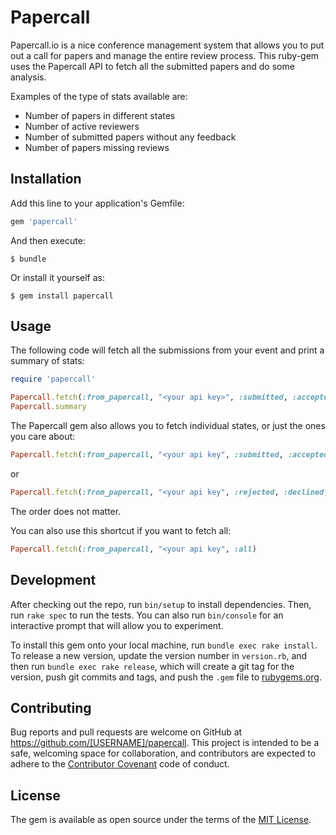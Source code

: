 # Papercall

Papercall.io is a nice conference management system that allows you to put out a call for papers and manage the entire review process. This ruby-gem uses the Papercall API to fetch all the submitted papers and do some analysis.

Examples of the type of stats available are:
 * Number of papers in different states
 * Number of active reviewers
 * Number of submitted papers without any feedback
 * Number of papers missing reviews

## Installation

Add this line to your application's Gemfile:

```ruby
gem 'papercall'
``````

And then execute:

    $ bundle

Or install it yourself as:

    $ gem install papercall

## Usage

The following code will fetch all the submissions from your event and print a summary of stats:

```ruby
require 'papercall'

Papercall.fetch(:from_papercall, "<your api key>", :submitted, :accepted, :rejected, :waitlist, :declined)
Papercall.summary
```

The Papercall gem also allows you to fetch individual states, or just the ones you care about:

```ruby
Papercall.fetch(:from_papercall, "<your api key", :submitted, :accepted)
```
or
```ruby
Papercall.fetch(:from_papercall, "<your api key", :rejected, :declined, :waitelist)
```
The order does not matter.

You can also use this shortcut if you want to fetch all:
```ruby
Papercall.fetch(:from_papercall, "<your api key", :all)
```


## Development

After checking out the repo, run `bin/setup` to install dependencies. Then, run `rake spec` to run the tests. You can also run `bin/console` for an interactive prompt that will allow you to experiment.

To install this gem onto your local machine, run `bundle exec rake install`. To release a new version, update the version number in `version.rb`, and then run `bundle exec rake release`, which will create a git tag for the version, push git commits and tags, and push the `.gem` file to [rubygems.org](https://rubygems.org).

## Contributing

Bug reports and pull requests are welcome on GitHub at https://github.com/[USERNAME]/papercall. This project is intended to be a safe, welcoming space for collaboration, and contributors are expected to adhere to the [Contributor Covenant](http://contributor-covenant.org) code of conduct.


## License

The gem is available as open source under the terms of the [MIT License](http://opensource.org/licenses/MIT).
